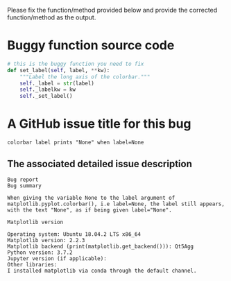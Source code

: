 Please fix the function/method provided below and provide the corrected function/method as the output.


# Buggy function source code
```python
# this is the buggy function you need to fix
def set_label(self, label, **kw):
    """Label the long axis of the colorbar."""
    self._label = str(label)
    self._labelkw = kw
    self._set_label()

```




# A GitHub issue title for this bug
```text
colorbar label prints "None" when label=None
```

## The associated detailed issue description
```text
Bug report
Bug summary

When giving the variable None to the label argument of matplotlib.pyplot.colorbar(), i.e label=None, the label still appears, with the text "None", as if being given label="None".

Matplotlib version

Operating system: Ubuntu 18.04.2 LTS x86_64
Matplotlib version: 2.2.3
Matplotlib backend (print(matplotlib.get_backend())): Qt5Agg
Python version: 3.7.2
Jupyter version (if applicable):
Other libraries:
I installed matplotlib via conda through the default channel.
```



